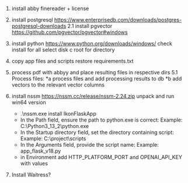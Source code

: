 1. install abby finereader + license
2. install postgresql https://www.enterprisedb.com/downloads/postgres-postgresql-downloads
2.1 install pgvector https://github.com/pgvector/pgvector#windows
3. install python https://www.python.org/downloads/windows/
   check install for all
   select disk c root for directory
4. copy app files and scripts
   restore requirements.txt

5. process pdf with abbyy and place resulting files in respective dirs
5.1 Process files: 
   *a process files and add processing results to db
   *b add vectors to the relevant vector columns

6. install nssm https://nssm.cc/release/nssm-2.24.zip
   unpack and run win64 version
   - .\nssm.exe install IkonFlaskApp
   - In the Path field, ensure the path to python.exe is correct:
     Example: C:\Python3_13_2\python.exe
   - In the Startup directory field, set the directory containing script:
     Example: C:\project\scripts
   - In the Arguments field, provide the script name:
     Example: app_flask_v18.py
   - in Environment add HTTP_PLATFORM_PORT and OPENAI_API_KEY with values
  
7. Install Waitress?
   
